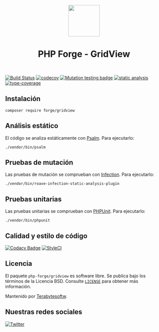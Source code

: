 <p align="center">
    <a href="https://github.com/php-forge/gridview" target="_blank">
        <img src="https://avatars.githubusercontent.com/u/103309199?s=400&u=ca3561c692f53ed7eb290d3bb226a2828741606f&v=4" height="100px">
    </a>
    <h1 align="center">PHP Forge - GridView</h1>
    <br>
</p>

[![Build Status](https://github.com/php-forge/gridview/workflows/build/badge.svg)](https://github.com/php-forge/gridview/actions?query=workflow%3Abuild)
[![codecov](https://codecov.io/gh/php-forge/gridview/branch/main/graph/badge.svg?token=KB6T5KMGED)](https://codecov.io/gh/php-forge/gridview)
[![Mutation testing badge](https://img.shields.io/endpoint?style=flat&url=https%3A%2F%2Fbadge-api.stryker-mutator.io%2Fgithub.com%2Fphp-forge%2Ftemplate%2Fmain)](https://dashboard.stryker-mutator.io/reports/github.com/php-forge/gridview/main)
[![static analysis](https://github.com/php-forge/gridview/workflows/static%20analysis/badge.svg)](https://github.com/php-forge/gridview/actions?query=workflow%3A%22static+analysis%22)
[![type-coverage](https://shepherd.dev/github/php-forge/gridview/coverage.svg)](https://shepherd.dev/github/php-forge/gridview)

## Instalación

```shell
composer require forge/gridview
```

## Análisis estático

El código se analiza estáticamente con [Psalm](https://psalm.dev/docs). Para ejecutarlo:

```shell
./vendor/bin/psalm
```

## Pruebas de mutación

Las pruebas de mutación se comprueban con [Infection](https://infection.github.io/). Para ejecutarlo:

```shell
./vendor/bin/roave-infection-static-analysis-plugin
```

## Pruebas unitarias

Las pruebas unitarias se comprueban con [PHPUnit](https://phpunit.de/). Para ejecutarlo:

```shell
./vendor/bin/phpunit
```

## Calidad y estilo de código

[![Codacy Badge](https://app.codacy.com/project/badge/Grade/5265edb5b21e4b3eb04bf869f4f0ce9f)](https://www.codacy.com/gh/php-forge/gridview/dashboard?utm_source=github.com&amp;utm_medium=referral&amp;utm_content=php-forge/gridview&amp;utm_campaign=Badge_Grade)
[![StyleCI](https://github.styleci.io/repos/494495136/shield?branch=main)](https://github.styleci.io/repos/494495136?branch=main)

## Licencia

El paquete `php-forge/gridview` es software libre. Se publica bajo los términos de la Licencia BSD.
Consulte [`LICENSE`](./LICENSE.md) para obtener más información.

Mantenido por [Terabytesoftw](https://github.com/terabytesoftw).

## Nuestras redes sociales

[![Twitter](https://img.shields.io/badge/twitter-follow-1DA1F2?logo=twitter&logoColor=1DA1F2&labelColor=555555?style=flat)](https://twitter.com/PhpForge)
